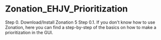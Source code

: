 # Zonation_EHJV_Prioritization

Step 0. Download/Install Zonation 5 
Step 0.1. If you don't know how to use Zonation, here you can find a step-by-step of the basics on how to make a prioritization in the GUI. 
